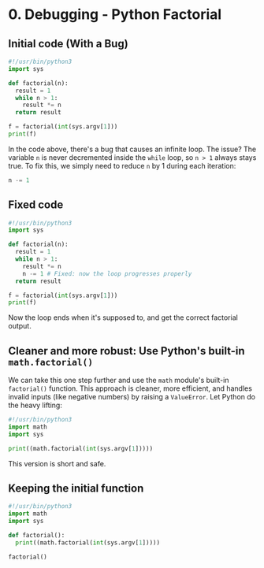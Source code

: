 # 0. Debugging - Python Factorial

## Initial code (With a Bug)
```python
#!/usr/bin/python3
import sys

def factorial(n):
  result = 1
  while n > 1:
    result *= n
  return result

f = factorial(int(sys.argv[1]))
print(f)
```

In the code above, there's a bug that causes an infinite loop. The issue? The variable `n` is never decremented inside the `while` loop, so `n > 1` always stays true. To fix this, we simply need to reduce `n` by 1 during each iteration:

```python
n -= 1
```

## Fixed code
```python
#!/usr/bin/python3
import sys

def factorial(n):
  result = 1
  while n > 1:
    result *= n
    n -= 1 # Fixed: now the loop progresses properly
  return result

f = factorial(int(sys.argv[1]))
print(f)
```

Now the loop ends when it's supposed to, and get the correct factorial output.

## Cleaner and more robust: Use Python's built-in `math.factorial()`

We can take this one step further and use the `math` module's built-in `factorial()` function. This approach is cleaner, more efficient, and handles invalid inputs (like negative numbers) by raising a `ValueError`. Let Python do the heavy lifting:

```python
#!/usr/bin/python3
import math
import sys

print((math.factorial(int(sys.argv[1]))))
```

This version is short and safe.

## Keeping the initial function

```python
#!/usr/bin/python3
import math
import sys

def factorial():
  print((math.factorial(int(sys.argv[1]))))

factorial()
```